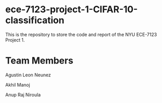 # ece-7123-project-1-CIFAR-10-classification
This is the repository to store the code and report of the NYU ECE-7123 Project 1.

# Team Members
Agustin Leon Neunez

Akhil Manoj

Anup Raj Niroula


